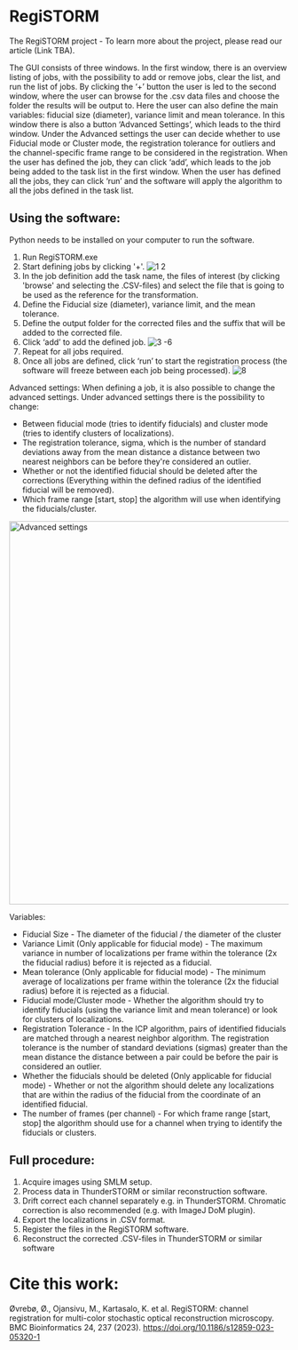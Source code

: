 # RegiSTORM
The RegiSTORM project - To learn more about the project, please read our article (Link TBA).

The GUI consists of three windows. In the first window, there is an overview listing of jobs, with the possibility to add or remove jobs, clear the list, and run the list of jobs. By clicking the ‘+’ button the user is led to the second window, where the user can browse for the .csv data files and choose the folder the results will be output to. Here the user can also define the main variables: fiducial size (diameter), variance limit and mean tolerance. In this window there is also a button ‘Advanced Settings’, which leads to the third window. Under the Advanced settings the user can decide whether to use Fiducial mode or Cluster mode, the registration tolerance for outliers and the channel-specific frame range to be considered in the registration. When the user has defined the job, they can click ‘add’, which leads to the job being added to the task list in the first window. When the user has defined all the jobs, they can click ‘run’ and the software will apply the algorithm to all the jobs defined in the task list.

## Using the software: 
Python needs to be installed on your computer to run the software. 
1. Run RegiSTORM.exe
2. Start defining jobs by clicking '+'.
![1    2](https://user-images.githubusercontent.com/56882858/230800913-2d0dc3d9-f07f-441e-9684-47da27039526.png)
3. In the job definition add the task name, the files of interest (by clicking 'browse' and selecting the .CSV-files) and select the file that is going to be used as the reference for the transformation.
4. Define the Fiducial size (diameter), variance limit, and the mean tolerance. 
5. Define the output folder for the corrected files and the suffix that will be added to the corrected file.
6. Click ‘add’ to add the defined job.
![3 -6](https://user-images.githubusercontent.com/56882858/230800924-fb0e0ff6-1574-4ab4-8ce0-65a542bf6ad2.png)
7. Repeat for all jobs required. 
8. Once all jobs are defined, click ‘run’ to start the registration process
   (the software will freeze between each job being processed).
![8](https://user-images.githubusercontent.com/56882858/230800929-29cc1156-d4bf-4d47-b13a-bdd06402619c.png)

Advanced settings: When defining a job, it is also possible to change the advanced settings. Under advanced settings there is the possibility to change:
- Between fiducial mode (tries to identify fiducials) and cluster mode (tries to identify clusters of localizations). 
- The registration tolerance, sigma, which is the number of standard deviations away from the mean distance a distance between two nearest neighbors can be before they're considered an outlier. 
- Whether or not the identified fiducial should be deleted after the corrections (Everything within the defined radius of the identified fiducial will be removed).
- Which frame range [start, stop] the algorithm will use when identifying the fiducials/cluster.
<img width="690" alt="Advanced settings" src="https://user-images.githubusercontent.com/56882858/232239084-f838a439-0bb2-4420-a1b3-2cc6bed289bf.png">


Variables: 
- Fiducial Size - The diameter of the fiducial / the diameter of the cluster
- Variance Limit (Only applicable for fiducial mode) - The maximum variance in number of localizations per frame within the tolerance (2x the fiducial radius) before it is rejected as a fiducial.
- Mean tolerance (Only applicable for fiducial mode) - The minimum average of localizations  per frame within the tolerance (2x the fiducial radius) before it is rejected as a fiducial.
- Fiducial mode/Cluster mode - Whether the algorithm should try to identify fiducials (using the variance limit and mean tolerance) or look for clusters of localizations. 
- Registration Tolerance - In the ICP algorithm, pairs of identified fiducials are matched through a nearest neighbor algorithm. The registration tolerance is the number of standard deviations (sigmas) greater than the mean distance the distance between a pair could be before the pair is considered an outlier. 
- Whether the fiducials should be deleted (Only applicable for fiducial mode) - Whether or not the algorithm should delete any localizations that are within the radius of the fiducial from the coordinate of an identified fiducial. 
- The number of frames (per channel) - For which frame range [start, stop] the algorithm should use for a channel when trying to identify the fiducials or clusters.

## Full procedure: 
1. Acquire images using SMLM setup.
2. Process data in ThunderSTORM or similar reconstruction software. 
3. Drift correct each channel separately e.g. in ThunderSTORM. Chromatic correction is also recommended (e.g. with ImageJ DoM plugin).
4. Export the localizations in .CSV format.
5. Register the files in the RegiSTORM software.
6. Reconstruct the corrected .CSV-files in ThunderSTORM or similar software

# Cite this work: 
Øvrebø, Ø., Ojansivu, M., Kartasalo, K. et al. RegiSTORM: channel registration for multi-color stochastic optical reconstruction microscopy. BMC Bioinformatics 24, 237 (2023). https://doi.org/10.1186/s12859-023-05320-1
